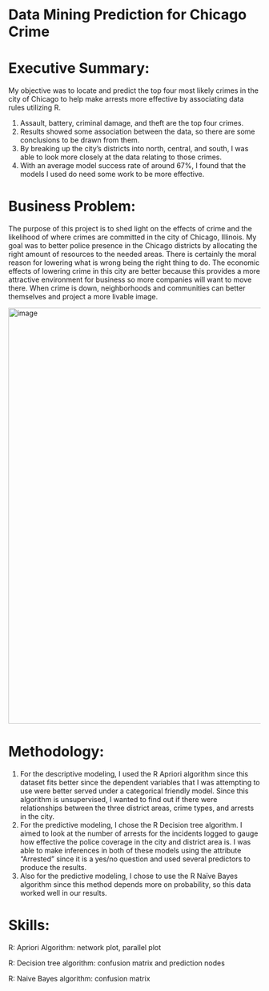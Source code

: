 # Data Mining Prediction for Chicago Crime
# Executive Summary:
My objective was to locate and predict the top four most likely crimes in the city of Chicago to help make arrests more effective by associating data rules utilizing R. 
1. Assault, battery, criminal damage, and theft are the top four crimes.
2. Results showed some association between the data, so there are some conclusions to be drawn from them.  
3. By breaking up the city’s districts into north, central, and south, I was able to look more closely at the data relating to those crimes. 
4. With an average model success rate of around 67%, I found that the models I used do need some work to be more effective.

# Business Problem:
The purpose of this project is to shed light on the effects of crime and the likelihood of where crimes are committed in the city of Chicago, Illinois. My goal was to better police presence in the Chicago districts by allocating the right amount of resources to the needed areas. There is certainly the moral reason for lowering what is wrong being the right thing to do. The economic effects of lowering crime in this city are better because this provides a more attractive environment for business so more companies will want to move there. When crime is down, neighborhoods and communities can better themselves and project a more livable image.

<img width="1199" height="831" alt="image" src="https://github.com/user-attachments/assets/b6043e04-e1f7-4e4b-aaa4-5bd27faf5927" />

# Methodology:
1. For the descriptive modeling, I used the R Apriori algorithm since this dataset fits better since the dependent variables that I was attempting to use were better served under a categorical friendly model. Since this algorithm is unsupervised, I wanted to find out if there were relationships between the three district areas, crime types, and arrests in the city.
2. For the predictive modeling, I chose the R Decision tree algorithm. I aimed to look at the number of arrests for the incidents logged to gauge how effective the police coverage in the city and district area is. I was able to make inferences in both of these models using the attribute “Arrested” since it is a yes/no question and used several predictors to produce the results.
3. Also for the predictive modeling, I chose to use the R Naïve Bayes algorithm since this method depends more on probability, so this data worked well in our results.

# Skills:
R: Apriori Algorithm: network plot, parallel plot

R: Decision tree algorithm: confusion matrix and prediction nodes

R: Naive Bayes algorithm: confusion matrix

